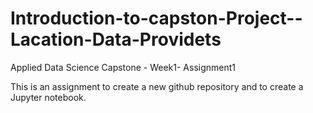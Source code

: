 # Introduction-to-capston-Project--Lacation-Data-Providets
Applied Data Science Capstone - Week1- Assignment1  

This is an assignment to create a new github repository and to create a Jupyter notebook.
